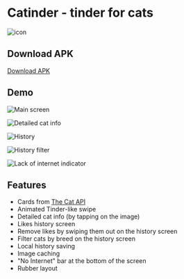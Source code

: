 # Catinder - tinder for cats

![icon](assets/icon.png)

## Download APK

[Download APK](https://disk.yandex.ru/d/N7Gy4uzc-85b0w)

## Demo

![Main screen](assets/demo-main-screen.jpg)

![Detailed cat info](assets/demo-details-info.jpg)

![History](assets/demo-history.jpg)

![History filter](assets/demo-filter.jpg)

![Lack of internet indicator](assets/demo-no-internet.jpg)

## Features

- Cards from [The Cat API](thecatapi.com)
- Animated Tinder-like swipe
- Detailed cat info (by tapping on the image)
- Likes history screen
- Remove likes by swiping them out on the history screen
- Filter cats by breed on the history screen
- Local history saving
- Image caching
- "No Internet" bar at the bottom of the screen
- Rubber layout
